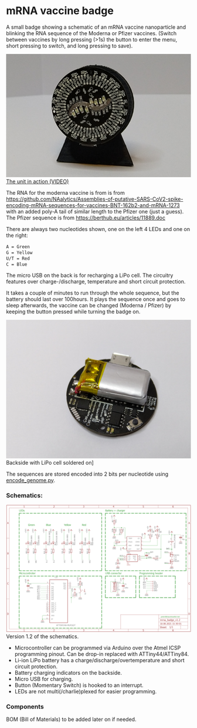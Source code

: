 # mRNA vaccine badge

A small badge showing a schematic of an mRNA vaccine nanoparticle and blinking the RNA sequence of the Moderna or Pfizer vaccines. (Switch between vaccines by long pressing (>1s) the button to enter the menu, short pressing to switch, and long pressing to save).

[![](https://github.com/petl/mrna_vaccine_badge/blob/main/documents/photos_sorted/IMG_20210912_193253.jpg)
The unit in action (VIDEO)](https://vimeo.com/603445821 "badge in action")


The RNA for the moderna vaccine is from is from https://github.com/NAalytics/Assemblies-of-putative-SARS-CoV2-spike-encoding-mRNA-sequences-for-vaccines-BNT-162b2-and-mRNA-1273 with an added poly-A tail of similar length to the Pfizer one (just a guess). The Pfizer sequence is from https://berthub.eu/articles/11889.doc

There are always two nucleotides shown, one on the left 4 LEDs and one on the right:

    A = Green
    G = Yellow
    U/T = Red
    C = Blue

The micro USB on the back is for recharging a LiPo cell. The circuitry features over charge-/discharge, temperature and short circuit protection.

It takes a couple of minutes to run through the whole sequence, but the battery should last over 100hours. It plays the sequence once and goes to sleep afterwards, the vaccine can be changed (Moderna / Pfizer) by keeping the button pressed while turning the badge on. 


![](https://github.com/petl/mrna_vaccine_badge/blob/main/documents/photos_sorted/IMG_20210912_202905.jpg)
Backside with LiPo cell soldered on]


The sequences are stored encoded into 2 bits per nucleotide using [encode_genome.py](encode_genome.py).

### Schematics:
![](https://github.com/petl/mrna_vaccine_badge/blob/main/documents/schematics_v1.2.png)
Version 1.2 of the schematics. 

* Microcontroller can be programmed via Arduino over the Atmel ICSP programming pinout. Can be drop-in replaced with ATTiny44/ATTiny84.
* Li-ion LiPo battery has a charge/discharge/overtemperature and short circuit protection.
* Battery charging indicators on the backside. 
* Micro USB for charging. 
* Button (Momentary Switch) is hooked to an interrupt. 
* LEDs are not multi(/charlie)plexed for easier programming. 

### Components

BOM (Bill of Materials) to be added later on if needed. 

